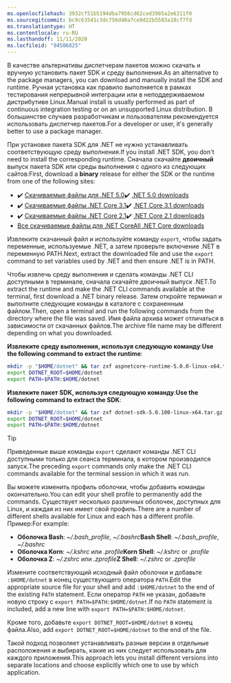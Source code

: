 ```yaml
---
ms.openlocfilehash: 3932cf51b5194dba7956cd62ced3985a2e6311f0
ms.sourcegitcommit: bc9c63541c3dc756d48a7ce9d22b5583a18cf7fd
ms.translationtype: HT
ms.contentlocale: ru-RU
ms.lasthandoff: 11/11/2020
ms.locfileid: "94506825"
---
```


<!-- Note, this content is copied in ../macos.md. Any fixes should be applied there too, though content may be different -->

<span data-ttu-id="2d898-101">В качестве альтернативы диспетчерам пакетов можно скачать и вручную установить пакет SDK и среду выполнения.</span><span class="sxs-lookup"><span data-stu-id="2d898-101">As an alternative to the package managers, you can download and manually install the SDK and runtime.</span></span> <span data-ttu-id="2d898-102">Ручная установка как правило выполняется в рамках тестирования непрерывной интеграции или в неподдерживаемом дистрибутиве Linux.</span><span class="sxs-lookup"><span data-stu-id="2d898-102">Manual install is usually performed as part of continuous integration testing or on an unsupported Linux distribution.</span></span> <span data-ttu-id="2d898-103">В большинстве случаев разработчикам и пользователям рекомендуется использовать диспетчер пакетов.</span><span class="sxs-lookup"><span data-stu-id="2d898-103">For a developer or user, it's generally better to use a package manager.</span></span>

<span data-ttu-id="2d898-104">При установке пакета SDK для .NET не нужно устанавливать соответствующую среду выполнения.</span><span class="sxs-lookup"><span data-stu-id="2d898-104">If you install .NET SDK, you don't need to install the corresponding runtime.</span></span> <span data-ttu-id="2d898-105">Сначала скачайте **двоичный** выпуск пакета SDK или среды выполнения с одного из следующих сайтов:</span><span class="sxs-lookup"><span data-stu-id="2d898-105">First, download a **binary** release for either the SDK or the runtime from one of the following sites:</span></span>

- <span data-ttu-id="2d898-106">✔️ [Скачиваемые файлы для .NET 5.0](https://dotnet.microsoft.com/download/dotnet/5.0)</span><span class="sxs-lookup"><span data-stu-id="2d898-106">✔️ [.NET 5.0 downloads](https://dotnet.microsoft.com/download/dotnet/5.0)</span></span>
- <span data-ttu-id="2d898-107">✔️ [Скачиваемые файлы .NET Core 3.1](https://dotnet.microsoft.com/download/dotnet-core/3.1)</span><span class="sxs-lookup"><span data-stu-id="2d898-107">✔️ [.NET Core 3.1 downloads](https://dotnet.microsoft.com/download/dotnet-core/3.1)</span></span>
- <span data-ttu-id="2d898-108">✔️ [Скачиваемые файлы .NET Core 2.1](https://dotnet.microsoft.com/download/dotnet-core/2.1)</span><span class="sxs-lookup"><span data-stu-id="2d898-108">✔️ [.NET Core 2.1 downloads](https://dotnet.microsoft.com/download/dotnet-core/2.1)</span></span>
- [<span data-ttu-id="2d898-109">Все скачиваемые файлы для .NET Core</span><span class="sxs-lookup"><span data-stu-id="2d898-109">All .NET Core downloads</span></span>](https://dotnet.microsoft.com/download/dotnet-core)

<span data-ttu-id="2d898-110">Извлеките скачанный файл и используйте команду `export`, чтобы задать переменные, используемые .NET, а затем проверьте включение .NET в переменную PATH.</span><span class="sxs-lookup"><span data-stu-id="2d898-110">Next, extract the downloaded file and use the `export` command to set variables used by .NET and then ensure .NET is in PATH.</span></span>

<span data-ttu-id="2d898-111">Чтобы извлечь среду выполнения и сделать команды .NET CLI доступными в терминале, сначала скачайте двоичный выпуск .NET.</span><span class="sxs-lookup"><span data-stu-id="2d898-111">To extract the runtime and make the .NET CLI commands available at the terminal, first download a .NET binary release.</span></span> <span data-ttu-id="2d898-112">Затем откройте терминал и выполните следующие команды в каталоге с сохраненным файлом.</span><span class="sxs-lookup"><span data-stu-id="2d898-112">Then, open a terminal and run the following commands from the directory where the file was saved.</span></span> <span data-ttu-id="2d898-113">Имя файла архива может отличаться в зависимости от скачанных файлов.</span><span class="sxs-lookup"><span data-stu-id="2d898-113">The archive file name may be different depending on what you downloaded.</span></span>

<span data-ttu-id="2d898-114">**Извлеките среду выполнения, используя следующую команду**:</span><span class="sxs-lookup"><span data-stu-id="2d898-114">**Use the following command to extract the runtime**:</span></span>

```bash
mkdir -p "$HOME/dotnet" && tar zxf aspnetcore-runtime-5.0.0-linux-x64.tar.gz -C "$HOME/dotnet"
export DOTNET_ROOT=$HOME/dotnet
export PATH=$PATH:$HOME/dotnet
```

<span data-ttu-id="2d898-115">**Извлеките пакет SDK, используя следующую команду**:</span><span class="sxs-lookup"><span data-stu-id="2d898-115">**Use the following command to extract the SDK**:</span></span>

```bash
mkdir -p "$HOME/dotnet" && tar zxf dotnet-sdk-5.0.100-linux-x64.tar.gz -C "$HOME/dotnet"
export DOTNET_ROOT=$HOME/dotnet
export PATH=$PATH:$HOME/dotnet
```

> [!TIP]
> <span data-ttu-id="2d898-116">Приведенные выше команды `export` сделают команды .NET CLI доступными только для сеанса терминала, в котором производился запуск.</span><span class="sxs-lookup"><span data-stu-id="2d898-116">The preceding `export` commands only make the .NET CLI commands available for the terminal session in which it was run.</span></span>
>
> <span data-ttu-id="2d898-117">Вы можете изменить профиль оболочки, чтобы добавить команды окончательно.</span><span class="sxs-lookup"><span data-stu-id="2d898-117">You can edit your shell profile to permanently add the commands.</span></span> <span data-ttu-id="2d898-118">Существует несколько различных оболочек, доступных для Linux, и каждая из них имеет свой профиль.</span><span class="sxs-lookup"><span data-stu-id="2d898-118">There are a number of different shells available for Linux and each has a different profile.</span></span> <span data-ttu-id="2d898-119">Пример:</span><span class="sxs-lookup"><span data-stu-id="2d898-119">For example:</span></span>
>
> - <span data-ttu-id="2d898-120">**Оболочка Bash**: *~/.bash_profile*, *~/.bashrc*</span><span class="sxs-lookup"><span data-stu-id="2d898-120">**Bash Shell**: *~/.bash_profile*, *~/.bashrc*</span></span>
> - <span data-ttu-id="2d898-121">**Оболочка Korn**: *~/.kshrc* или *.profile*</span><span class="sxs-lookup"><span data-stu-id="2d898-121">**Korn Shell**: *~/.kshrc* or *.profile*</span></span>
> - <span data-ttu-id="2d898-122">**Оболочка Z**: *~/.zshrc* или *.zprofile*</span><span class="sxs-lookup"><span data-stu-id="2d898-122">**Z Shell**: *~/.zshrc* or *.zprofile*</span></span>
>
> <span data-ttu-id="2d898-123">Измените соответствующий исходный файл оболочки и добавьте `:$HOME/dotnet` в конец существующего оператора `PATH`.</span><span class="sxs-lookup"><span data-stu-id="2d898-123">Edit the appropriate source file for your shell and add `:$HOME/dotnet` to the end of the existing `PATH` statement.</span></span> <span data-ttu-id="2d898-124">Если оператор `PATH` не указан, добавьте новую строку с `export PATH=$PATH:$HOME/dotnet`.</span><span class="sxs-lookup"><span data-stu-id="2d898-124">If no `PATH` statement is included, add a new line with `export PATH=$PATH:$HOME/dotnet`.</span></span>
>
> <span data-ttu-id="2d898-125">Кроме того, добавьте `export DOTNET_ROOT=$HOME/dotnet` в конец файла.</span><span class="sxs-lookup"><span data-stu-id="2d898-125">Also, add `export DOTNET_ROOT=$HOME/dotnet` to the end of the file.</span></span>

<span data-ttu-id="2d898-126">Такой подход позволяет устанавливать разные версии в отдельные расположения и выбирать, какие из них следует использовать для каждого приложения.</span><span class="sxs-lookup"><span data-stu-id="2d898-126">This approach lets you install different versions into separate locations and choose explicitly which one to use by which application.</span></span>
